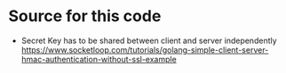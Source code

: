 # Source for this code
- Secret Key has to be shared  between client and server independently
https://www.socketloop.com/tutorials/golang-simple-client-server-hmac-authentication-without-ssl-example

